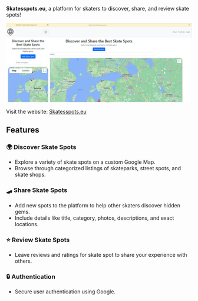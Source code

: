 **Skatesspots.eu**, a platform for skaters to discover, share, and review skate spots!

<p align="center">
  <img src="public/images/about/Untitled design.png" alt="About SkateSpots.eu" width="900">
</p>

Visit the website: [Skatesspots.eu](https://skatesspots.eu)

## Features

### 🌍 Discover Skate Spots
- Explore a variety of skate spots on a custom Google Map.
- Browse through categorized listings of skateparks, street spots, and skate shops.

### 🛹 Share Skate Spots
- Add new spots to the platform to help other skaters discover hidden gems.
- Include details like title, category, photos, descriptions, and exact locations.

### ⭐ Review Skate Spots
- Leave reviews and ratings for skate spot to share your experience with others.

### 🔒 Authentication
- Secure user authentication using Google.

